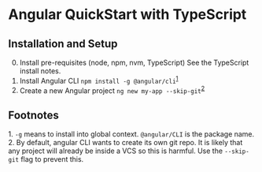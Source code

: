 Angular QuickStart with TypeScript
==================================

Installation and Setup
----------------------
0. Install pre-requisites (node, npm, nvm, TypeScript)
   See the TypeScript install notes.
1. Install Angular CLI
   `npm install -g @angular/cli`<sup>[1](#footnote01)</sup>
2. Create a new Angular project
   `ng new my-app --skip-git`<sup>[2](#footnote02)</sup>


Footnotes
---------
<a name="footnote01">1.</a> `-g` means to install into global context. `@angular/CLI` is the package name.
<a name="footnote02">2.</a> By default, angular CLI wants to create its own git repo. It is likely that any project will already be inside 
a VCS so this is harmful. Use the `--skip-git` flag to prevent this.
